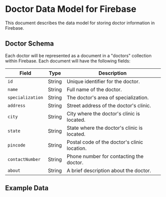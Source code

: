 # Doctor Data Model for Firebase

This document describes the data model for storing doctor information in Firebase.

## Doctor Schema

Each doctor will be represented as a document in a "doctors" collection within Firebase. Each document will have the following fields:

| Field           | Type   | Description                                   |
| --------------- | ------ | --------------------------------------------- |
| `id`            | String | Unique identifier for the doctor.              |
| `name`          | String | Full name of the doctor.                       |
| `specialization`| String | The doctor's area of specialization.           |
| `address`       | String | Street address of the doctor's clinic.         |
| `city`          | String | City where the doctor's clinic is located.     |
| `state`         | String | State where the doctor's clinic is located.    |
| `pincode`       | String | Postal code of the doctor's clinic location. |
| `contactNumber` | String | Phone number for contacting the doctor.       |
| `about`         | String | A brief description about the doctor.          |

## Example Data